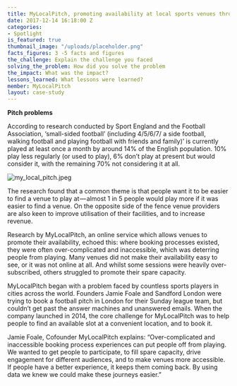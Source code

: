 ```yaml
---
title: MyLocalPitch, promoting availability at local sports venues through data sharing.
date: 2017-12-14 16:18:00 Z
categories:
- Spotlight
is_featured: true
thumbnail_image: "/uploads/placeholder.png"
facts_figures: 3 -5 facts and figures
the_challenge: Explain the challenge you faced
solving_the_problem: How did you solve the problem
the_impact: What was the impact?
lessons_learned: What lessons were learned?
member: MyLocalPitch
layout: case-study
---
```


**Pitch problems**

According to research conducted by Sport England and the Football Association, ‘small-sided football’ (including 4/5/6/7/ a side football, walking football and playing football with friends and family)’ is currently played at least once a month by around 14% of the English population. 10% play less regularly (or used to play), 6% don’t play at present but would consider it, with the remaining 70% not considering it at all.

![my_local_pitch.jpeg](/openactive/my_local_pitch.jpeg)

The research found that a common theme is that people want it to be easier to find a venue to play at — almost 1 in 5 people would play more if it was easier to find a venue. On the opposite side of the fence venue providers are also keen to improve utilisation of their facilities, and to increase revenue.

Research by MyLocalPitch, an online service which allows venues to promote their availability, echoed this: where booking processes existed, they were often over-complicated and inaccessible, which was deterring people from playing. Many venues did not make their availability easy to see, or it was not online at all. And whilst some sessions were heavily over-subscribed, others struggled to promote their spare capacity.

MyLocalPitch began with a problem faced by countless sports players in cities across the world. Founders Jamie Foale and Sandford London were trying to book a football pitch in London for their Sunday league team, but couldn’t get past the answer machines and unanswered emails. When the company launched in 2014, the core challenge for MyLocalPitch was to help people to find an available slot at a convenient location, and to book it.

Jamie Foale, Cofounder MyLocalPitch explains: “Over-complicated and inaccessible booking process experiences can put people off from playing. We wanted to get people to participate, to fill spare capacity, drive engagement for different audiences, and to make venues more accessible. If people have a better experience, it keeps them coming back. By using data we knew we could make these journeys easier.”